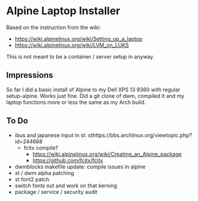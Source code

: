 # Alpine Laptop Installer

Based on the instruction from the wiki: 
- https://wiki.alpinelinux.org/wiki/Setting_up_a_laptop
- https://wiki.alpinelinux.org/wiki/LVM_on_LUKS

This is not meant to be a container / server setup in anyway.

## Impressions

So far I did a basic install of Alpine to my Dell XPS 13 9360 with regular setup-alpine. Works just fine. Did a git clone of dwm, compiled it and my laptop functions more or less the same as my Arch build.

## To Do
- ibus and japanese input in st: sthttps://bbs.archlinux.org/viewtopic.php?id=244688
  - fcitx compile?
    - https://wiki.alpinelinux.org/wiki/Creating_an_Alpine_package
    - https://github.com/fcitx/fcitx
- dwmblocks makefile update: compile issues in alpine
- st / dwm alpha patching
- st font2 patch
- switch fonts out and work on that kerning
- package / service / security audit
